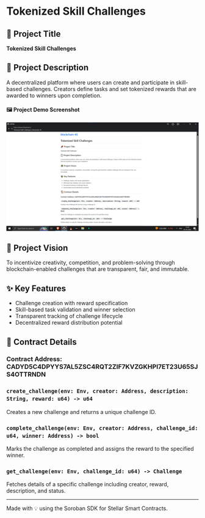 # Tokenized Skill Challenges

## 📌 Project Title
**Tokenized Skill Challenges**

## 📄 Project Description
A decentralized platform where users can create and participate in skill-based challenges. Creators define tasks and set tokenized rewards that are awarded to winners upon completion.

#### 🖼️ Project Demo Screenshot

![Demo of Tokenized Skill Challenges](demo.png)


## 🌟 Project Vision
To incentivize creativity, competition, and problem-solving through blockchain-enabled challenges that are transparent, fair, and immutable.

## ✨ Key Features
- Challenge creation with reward specification
- Skill-based task validation and winner selection
- Transparent tracking of challenge lifecycle
- Decentralized reward distribution potential

## 📜 Contract Details

### Contract Address: CADYD5C4DPYYS7AL5ZSC4RQT2ZIF7KVZGKHPI7ET23U65SJS4OTTRNDN

### `create_challenge(env: Env, creator: Address, description: String, reward: u64) -> u64`
Creates a new challenge and returns a unique challenge ID.

### `complete_challenge(env: Env, creator: Address, challenge_id: u64, winner: Address) -> bool`
Marks the challenge as completed and assigns the reward to the specified winner.

### `get_challenge(env: Env, challenge_id: u64) -> Challenge`
Fetches details of a specific challenge including creator, reward, description, and status.

---

Made with 💡 using the Soroban SDK for Stellar Smart Contracts.
